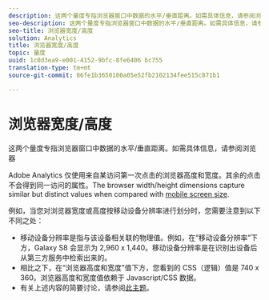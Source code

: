```yaml
---
description: 这两个量度专指浏览器窗口中数据的水平/垂直距离。如需具体信息，请参阅浏览器
seo-description: 这两个量度专指浏览器窗口中数据的水平/垂直距离。如需具体信息，请参阅浏览器
seo-title: 浏览器宽度/高度
solution: Analytics
title: 浏览器宽度/高度
topic: 量度
uuid: 1c0d3ea9-e001-4152-9bfc-8fe6406 bc755
translation-type: tm+mt
source-git-commit: 86fe1b3650100a05e52fb2102134fee515c871b1

---
```



# 浏览器宽度/高度

这两个量度专指浏览器窗口中数据的水平/垂直距离。如需具体信息，请参阅浏览器

Adobe Analytics 仅使用来自某访问第一次点击的浏览器高度和宽度。其余的点击不会得到同一访问的属性。The browser width/height dimensions capture similar but distinct values when compared with [mobile screen size](../../../components/c-variables/dimensionslist/reports-mobile.md#topic_D306EA4558194488AC47A45B9C570150).

例如，当您对浏览器宽度或高度按移动设备分辨率进行划分时，您需要注意到以下不同之处：

* 移动设备分辨率是指与该设备相关联的物理值。例如，在“移动设备分辨率”下方，Galaxy S8 会显示为 2,960 x 1,440。移动设备分辨率是在识别出设备后从第三方服务中检索出来的。
* 相比之下，在“浏览器高度和宽度”值下方，您看到的 CSS（逻辑）值是 740 x 360。浏览器高度和宽度值依赖于 Javascript/CSS 数据。
* 有关上述内容的简要讨论，请参阅[此主题](https://stackoverflow.com/questions/8785643/what-exactly-is-device-pixel-ratio)。

